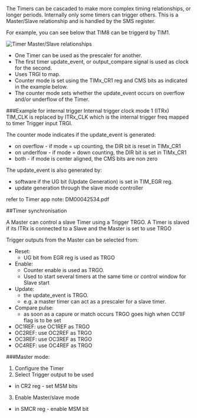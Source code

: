 The Timers can be cascaded to make more complex timing relationships, or longer periods.
Internally only some timers can trigger others. This is a Master/Slave relationship and is handled by the SMS register.

For example, you can see below that TIM8 can be triggerd by TIM1.

![Timer Master/Slave relationships](http://i59.tinypic.com/2ptpab5.jpg)

* One Timer can be used as the prescaler for another.
* The first timer update_event, or output_compare signal is used as clock for the second.
* Uses TRGI to map.
* Counter mode is set using the TIMx_CR1 reg and CMS bits as indicated in the example below.
* The counter mode sets whether the update_event occurs on overflow and/or underflow of the Timer.

###Example for internal trigger
Internal trigger clock mode 1 (ITRx)
TIM_CLK is replaced by ITRx_CLK which is the internal trigger freq mapped to timer Trigger input TRGI.

The counter mode indicates if the update_event is generated:
* on overflow - if mode = up counting, the DIR bit is reset in TIMx_CR1
* on underlfow - if mode = down counting, the DIR bit is set in TIMx_CR1
* both - if mode is center aligned, the CMS bits are non zero

The update_event is also generated by:
* software if the UG bit (Update Generation) is set in TIM_EGR reg.
* update generation through the slave mode controller

refer to Timer app note: DM00042534.pdf

##Timer synchronisation

A Master can control a slave Timer using a Trigger TRGO.
A Timer is slaved if its ITRx is connected to a Slave and the Master is set to use TRGO

Trigger outputs from the Master can be selected from:
* Reset:
  * UG bit from EGR reg is used as TRGO
* Enable:
  * Counter enable is used as TRGO. 
  * Used to start several timers at the same time or control window for Slave start
* Update:
  * the update_event is TRGO.
  * e.g. a master timer can act as a prescaler for a slave timer.
* Compare pulse:
  * as soon as a capure or match occurs TRGO goes high when CC1IF flag is to be set
* OC1REF: use OC1REF as TRGO
* OC2REF: use OC2REF as TRGO
* OC3REF: use OC3REF as TRGO
* OC4REF: use OC4REF as TRGO

###Master mode:
1. Configure the Timer
2. Select Trigger output to be used
  * in CR2 reg - set MSM bits
3. Enable Master/slave mode
  * in SMCR reg - enable MSM bit
